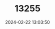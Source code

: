 ---
title: "13255"
category: "Meta dolloff"
draft: false
date: 2024-02-22 13:03:50
languages:
  English: ["Dolloff Cave Spider"]
---